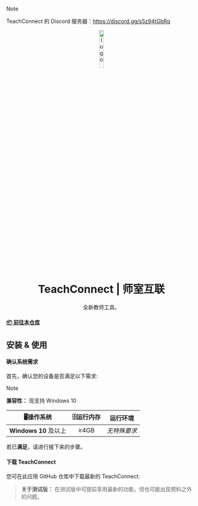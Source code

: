 > [!NOTE]
> TeachConnect 的 Discord 服务器：https://discord.gg/s5z94tGbRq

<p align="center">
  <img width="16%" align="center" src="favicon.png" alt="logo">
</p>
  <h1 align="center">
  TeachConnect | 师室互联
</h1>


<p align="center">
 全新教师工具。
</p>

#### [📦 前往本仓库](https://github.com/pyTeachConnect/TeachConnect)

</div>

## 安装 & 使用

#### 确认系统需求
首先，确认您的设备是否满足以下需求:

> [!NOTE]
> **兼容性：** 现支持 Windows 10

| **🖥操作系统** | **🗄运行内存** | **运行环境** |
| :-----: | :-----: | :------: |
| **Windows 10** 及以上 | ≥4GB | *无特殊要求* |

若已**满足**，请进行接下来的步骤。

#### 下载 TeachConnect
您可在此应用 GitHub 仓库中下载最新的 TeachConnect:
> **关于测试版：** 在测试版中可提前享用最新的功能，但也可能出现预料之外的问题。
